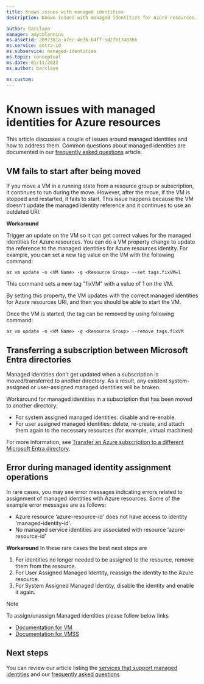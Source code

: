 ```yaml
---
title: Known issues with managed identities
description: Known issues with managed identities for Azure resources.

author: barclayn
manager: amycolannino
ms.assetid: 2097381a-a7ec-4e3b-b4ff-5d2fb17403b6
ms.service: entra-id
ms.subservice: managed-identities
ms.topic: conceptual
ms.date: 01/11/2022
ms.author: barclayn

ms.custom:
---
```


# Known issues with managed identities for Azure resources

This article discusses a couple of issues around managed identities and how to address them. Common questions about managed identities are documented in our [frequently asked questions](managed-identities-faq.md) article.
## VM fails to start after being moved 

If you move a VM in a running state from a resource group or subscription, it continues to run during the move. However, after the move, if the VM is stopped and restarted, it fails to start. This issue happens because the VM doesn't update the managed identity reference and it continues to use an outdated URI.

**Workaround** 
 
Trigger an update on the VM so it can get correct values for the managed identities for Azure resources. You can do a VM property change to update the reference to the managed identities for Azure resources identity. For example, you can set a new tag value on the VM with the following command:

```azurecli-interactive
az vm update -n <VM Name> -g <Resource Group> --set tags.fixVM=1
```
 
This command sets a new tag "fixVM" with a value of 1 on the VM. 
 
By setting this property, the VM updates with the correct managed identities for Azure resources URI, and then you should be able to start the VM.
 
Once the VM is started, the tag can be removed by using following command:

```azurecli-interactive
az vm update -n <VM Name> -g <Resource Group> --remove tags.fixVM
```

<a name='transferring-a-subscription-between-azure-ad-directories'></a>

## Transferring a subscription between Microsoft Entra directories

Managed identities don't get updated when a subscription is moved/transferred to another directory. As a result, any existent system-assigned or user-assigned managed identities will be broken. 

Workaround for managed identities in a subscription that has been moved to another directory:

 - For system assigned managed identities: disable and re-enable. 
 - For user assigned managed identities: delete, re-create, and attach them again to the necessary resources (for example, virtual machines)

For more information, see [Transfer an Azure subscription to a different Microsoft Entra directory](/azure/role-based-access-control/transfer-subscription).

## Error during managed identity assignment operations
In rare cases, you may see error messages indicating errors related to assignment of managed identities with Azure resources. Some of the example error messages are as follows: 
- Azure resource ‘azure-resource-id' does not have access to identity 'managed-identity-id'.  
- No managed service identities are associated with resource ‘azure-resource-id'

**Workaround**
In these rare cases the best next steps are

1. For identities no longer needed to be assigned to the resource, remove them from the resource.
2. For User Assigned Managed Identity, reassign the identity to the Azure resource. 
3. For System Assigned Managed Identity, disable the identity and enable it again. 

>[!NOTE]
>To assign/unassign Managed identities please follow below links

- [Documentation for VM](qs-configure-portal-windows-vm.md)
- [Documentation for VMSS](qs-configure-portal-windows-vmss.md)

## Next steps

You can review our article listing the [services that support managed identities](./managed-identities-status.md) and our [frequently asked questions](managed-identities-faq.md)
